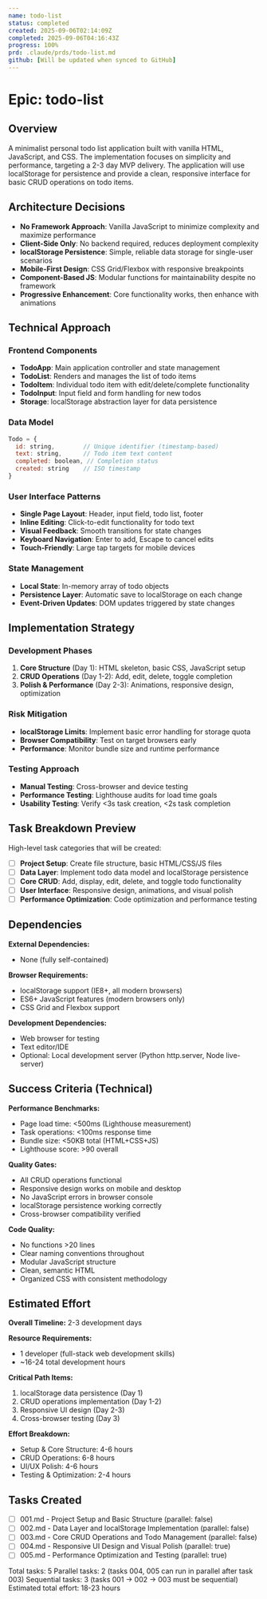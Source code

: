 ```yaml
---
name: todo-list
status: completed
created: 2025-09-06T02:14:09Z
completed: 2025-09-06T04:16:43Z
progress: 100%
prd: .claude/prds/todo-list.md
github: [Will be updated when synced to GitHub]
---
```


# Epic: todo-list

## Overview

A minimalist personal todo list application built with vanilla HTML, JavaScript, and CSS. The implementation focuses on simplicity and performance, targeting a 2-3 day MVP delivery. The application will use localStorage for persistence and provide a clean, responsive interface for basic CRUD operations on todo items.

## Architecture Decisions

- **No Framework Approach**: Vanilla JavaScript to minimize complexity and maximize performance
- **Client-Side Only**: No backend required, reduces deployment complexity
- **localStorage Persistence**: Simple, reliable data storage for single-user scenarios  
- **Mobile-First Design**: CSS Grid/Flexbox with responsive breakpoints
- **Component-Based JS**: Modular functions for maintainability despite no framework
- **Progressive Enhancement**: Core functionality works, then enhance with animations

## Technical Approach

### Frontend Components
- **TodoApp**: Main application controller and state management
- **TodoList**: Renders and manages the list of todo items
- **TodoItem**: Individual todo item with edit/delete/complete functionality
- **TodoInput**: Input field and form handling for new todos
- **Storage**: localStorage abstraction layer for data persistence

### Data Model
```javascript
Todo = {
  id: string,        // Unique identifier (timestamp-based)
  text: string,      // Todo item text content
  completed: boolean, // Completion status
  created: string    // ISO timestamp
}
```

### User Interface Patterns
- **Single Page Layout**: Header, input field, todo list, footer
- **Inline Editing**: Click-to-edit functionality for todo text
- **Visual Feedback**: Smooth transitions for state changes
- **Keyboard Navigation**: Enter to add, Escape to cancel edits
- **Touch-Friendly**: Large tap targets for mobile devices

### State Management
- **Local State**: In-memory array of todo objects
- **Persistence Layer**: Automatic save to localStorage on each change
- **Event-Driven Updates**: DOM updates triggered by state changes

## Implementation Strategy

### Development Phases
1. **Core Structure** (Day 1): HTML skeleton, basic CSS, JavaScript setup
2. **CRUD Operations** (Day 1-2): Add, edit, delete, toggle completion  
3. **Polish & Performance** (Day 2-3): Animations, responsive design, optimization

### Risk Mitigation
- **localStorage Limits**: Implement basic error handling for storage quota
- **Browser Compatibility**: Test on target browsers early
- **Performance**: Monitor bundle size and runtime performance

### Testing Approach
- **Manual Testing**: Cross-browser and device testing
- **Performance Testing**: Lighthouse audits for load time goals
- **Usability Testing**: Verify <3s task creation, <2s task completion

## Task Breakdown Preview

High-level task categories that will be created:
- [ ] **Project Setup**: Create file structure, basic HTML/CSS/JS files
- [ ] **Data Layer**: Implement todo data model and localStorage persistence  
- [ ] **Core CRUD**: Add, display, edit, delete, and toggle todo functionality
- [ ] **User Interface**: Responsive design, animations, and visual polish
- [ ] **Performance Optimization**: Code optimization and performance testing

## Dependencies

**External Dependencies:**
- None (fully self-contained)

**Browser Requirements:**
- localStorage support (IE8+, all modern browsers)
- ES6+ JavaScript features (modern browsers only)
- CSS Grid and Flexbox support

**Development Dependencies:**
- Web browser for testing
- Text editor/IDE
- Optional: Local development server (Python http.server, Node live-server)

## Success Criteria (Technical)

**Performance Benchmarks:**
- Page load time: <500ms (Lighthouse measurement)
- Task operations: <100ms response time
- Bundle size: <50KB total (HTML+CSS+JS)
- Lighthouse score: >90 overall

**Quality Gates:**
- All CRUD operations functional
- Responsive design works on mobile and desktop  
- No JavaScript errors in browser console
- localStorage persistence working correctly
- Cross-browser compatibility verified

**Code Quality:**
- No functions >20 lines
- Clear naming conventions throughout
- Modular JavaScript structure
- Clean, semantic HTML
- Organized CSS with consistent methodology

## Estimated Effort

**Overall Timeline:** 2-3 development days

**Resource Requirements:**
- 1 developer (full-stack web development skills)
- ~16-24 total development hours

**Critical Path Items:**
1. localStorage data persistence (Day 1)
2. CRUD operations implementation (Day 1-2)  
3. Responsive UI design (Day 2-3)
4. Cross-browser testing (Day 3)

**Effort Breakdown:**
- Setup & Core Structure: 4-6 hours
- CRUD Operations: 6-8 hours
- UI/UX Polish: 4-6 hours  
- Testing & Optimization: 2-4 hours

## Tasks Created
- [ ] 001.md - Project Setup and Basic Structure (parallel: false)
- [ ] 002.md - Data Layer and localStorage Implementation (parallel: false)
- [ ] 003.md - Core CRUD Operations and Todo Management (parallel: false)
- [ ] 004.md - Responsive UI Design and Visual Polish (parallel: true)
- [ ] 005.md - Performance Optimization and Testing (parallel: true)

Total tasks: 5
Parallel tasks: 2 (tasks 004, 005 can run in parallel after task 003)
Sequential tasks: 3 (tasks 001 → 002 → 003 must be sequential)
Estimated total effort: 18-23 hours